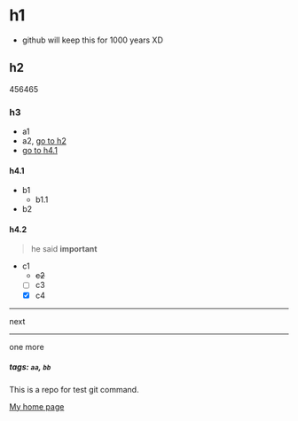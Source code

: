 # h1
- github will keep this for 1000 years XD
## h2
456465
### h3
- a1
- a2, [go to h2](#h2)
- [go to h4.1](#h00041)
#### <a name="h00041"></a>h4.1
* b1
  * b1.1
* b2
#### h4.2
> he said
**important**
- c1
  - ~~c2~~
  - [ ] c3
  - [x] c4
---
next
***
one more

##### tags: `aa`, `bb`

This is a repo for test git command.



[My home page](https://github.com/Mason-Lin)
